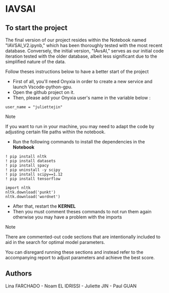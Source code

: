 # IAVSAI

## To start the project

The final version of our project resides within the Notebook named "IAVSAI_V2.ipynb," which has been thoroughly tested with the most recent database. 
Conversely, the initial version, "IAvsAI," serves as our initial code iteration tested with the older database, albeit less significant due to the simplified nature of the data.

Follow theses instructions below to have a better start of the project
- First of all, you'll need Onyxia in order to create a new service and launch Vscode-python-gpu.
- Open the github project on it.
- Then, please add your Onyxia user's name in the variable below :

```user_name = "juliettejin"```

> [!NOTE]
> If you want to run in your machine, you may need to adapt the code by adjusting certain file paths within the notebook.
> 

- Run the following commands to install the dependencies in the **Notebook**

```
! pip install nltk
! pip install datasets
! pip install spacy
! pip uninstall -y scipy
! pip install scipy==1.12
! pip install tensorflow

import nltk
nltk.download('punkt')
nltk.download('wordnet')
```

- After that, restart the **KERNEL**
- Then you must comment theses commands to not run them again otherwise you may have a problem with the imports

> [!NOTE]
> There are commented-out code sections that are intentionally included to aid in the search for optimal model parameters.
>  
> You can disregard running these sections and instead refer to the accompanying report to adjust parameters and achieve the best score.

## Authors

Lina FARCHADO - Noam EL IDRISSI - Juliette JIN - Paul GUAN
